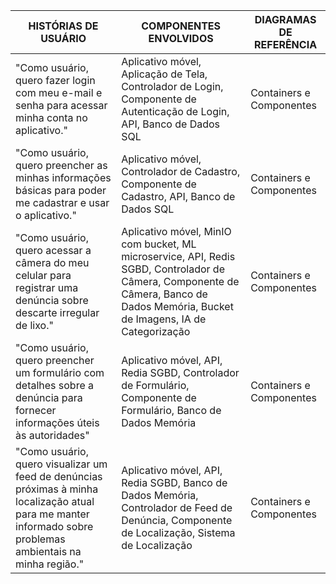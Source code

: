 | HISTÓRIAS DE USUÁRIO | COMPONENTES ENVOLVIDOS | DIAGRAMAS DE REFERÊNCIA |
|----------------------|------------------------|--------------------------|
| "Como usuário, quero fazer login com meu e-mail e senha para acessar minha conta no aplicativo." | Aplicativo móvel, Aplicação de Tela, Controlador de Login, Componente de Autenticação de Login, API, Banco de Dados SQL | Containers e Componentes |
| "Como usuário, quero preencher as minhas informações básicas para poder me cadastrar e usar o aplicativo." | Aplicativo móvel, Controlador de Cadastro, Componente de Cadastro, API, Banco de Dados SQL | Containers e Componentes |
| "Como usuário, quero acessar a câmera do meu celular para registrar uma denúncia sobre descarte irregular de lixo." | Aplicativo móvel, MinIO com bucket, ML microservice, API, Redis SGBD, Controlador de Câmera, Componente de Câmera, Banco de Dados Memória, Bucket de Imagens, IA de Categorização | Containers e Componentes |
| "Como usuário, quero preencher um formulário com detalhes sobre a denúncia para fornecer informações úteis às autoridades" | Aplicativo móvel, API, Redia SGBD, Controlador de Formulário, Componente de Formulário, Banco de Dados Memória | Containers e Componentes |
| "Como usuário, quero visualizar um feed de denúncias próximas à minha localização atual para me manter informado sobre problemas ambientais na minha região." | Aplicativo móvel, API, Redia SGBD, Banco de Dados Memória, Controlador de Feed de Denúncia, Componente de Localização, Sistema de Localização | Containers e Componentes |
